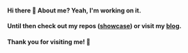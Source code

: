 #### Hi there 👋 About me? Yeah, I'm working on it. 
#### Until then check out my repos ([showcase](https://mcperera-showcase.vercel.app/)) or visit my [blog](https://www.mcperera.com/). 
#### Thank you for visiting me! 🌟

<!--
**mcperera/mcperera** is a ✨ _special_ ✨ repository because its `README.md` (this file) appears on your GitHub profile.

Here are some ideas to get you started:

- 🔭 I’m currently working on ...
- 🌱 I’m currently learning ...
- 👯 I’m looking to collaborate on ...
- 🤔 I’m looking for help with ...
- 💬 Ask me about ...
- 📫 How to reach me: ...
- 😄 Pronouns: ...
- ⚡ Fun fact: ...
-->
